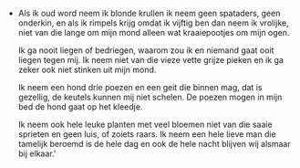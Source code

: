 - Als ik oud word neem ik blonde krullen
  ik neem geen spataders, geen onderkin,
  en als ik rimpels krijg omdat ik vijftig ben
  dan neem ik vrolijke, niet van die lange om mijn mond
  alleen wat kraaiepootjes om mijn ogen.
  
  Ik ga nooit liegen of bedriegen, waarom zou ik
  en niemand gaat ooit liegen tegen mij.
  Ik neem niet van die vieze vette
  grijze pieken en ik ga zeker ook niet
  stinken uit mijn mond.
  
  Ik neem een hond drie poezen en een geit
  die binnen mag, dat is gezellig,
  de keutels kunnen mij niet schelen.
  De poezen mogen in mijn bed
  de hond gaat op het kleedje.
  
  Ik neem ook hele leuke planten met veel bloemen
  niet van die saaie sprieten en geen luis, of zoiets raars.
  Ik neem een hele lieve man die tamelijk beroemd is
  de hele dag en ook de hele nacht
  blijven wij alsmaar bij elkaar.'